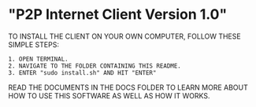 "P2P Internet Client Version 1.0"
=================================

TO INSTALL THE CLIENT ON YOUR OWN COMPUTER, FOLLOW
THESE SIMPLE STEPS:
```
1. OPEN TERMINAL.
2. NAVIGATE TO THE FOLDER CONTAINING THIS README.
3. ENTER "sudo install.sh" AND HIT "ENTER"
```
READ THE DOCUMENTS IN THE DOCS FOLDER TO LEARN MORE
ABOUT HOW TO USE THIS SOFTWARE AS WELL AS HOW IT WORKS.
